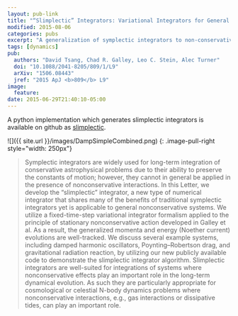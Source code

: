 ```yaml
---
layout: pub-link
title: "“Slimplectic” Integrators: Variational Integrators for General Nonconservative Systems"
modified: 2015-08-06
categories: pubs
excerpt: "A generalization of symplectic integrators to non-conservative dynamics."
tags: [dynamics]
pub:
  authors: "David Tsang, Chad R. Galley, Leo C. Stein, Alec Turner"
  doi: "10.1088/2041-8205/809/1/L9"
  arXiv: "1506.08443"
  jref: "2015 ApJ <b>809</b> L9"
image:
  feature:
date: 2015-06-29T21:40:10-05:00
---
```


A python implementation which generates slimplectic integrators is
available on github as
[slimplectic](https://github.com/davtsang/slimplectic).

![]({{ site.url }}/images/DampSimpleCombined.png)
{: .image-pull-right style="width: 250px"}
> Symplectic integrators are widely used for long-term integration of
> conservative astrophysical problems due to their ability to preserve
> the constants of motion; however, they cannot in general be applied
> in the presence of nonconservative interactions. In this Letter, we
> develop the “slimplectic” integrator, a new type of numerical
> integrator that shares many of the benefits of traditional
> symplectic integrators yet is applicable to general nonconservative
> systems. We utilize a fixed-time-step variational integrator
> formalism applied to the principle of stationary nonconservative
> action developed in Galley et al. As a result, the generalized
> momenta and energy (Noether current) evolutions are well-tracked. We
> discuss several example systems, including damped harmonic
> oscillators, Poynting–Robertson drag, and gravitational radiation
> reaction, by utilizing our new publicly available code to
> demonstrate the slimplectic integrator algorithm. Slimplectic
> integrators are well-suited for integrations of systems where
> nonconservative effects play an important role in the long-term
> dynamical evolution. As such they are particularly appropriate for
> cosmological or celestial N-body dynamics problems where
> nonconservative interactions, e.g., gas interactions or dissipative
> tides, can play an important role.
